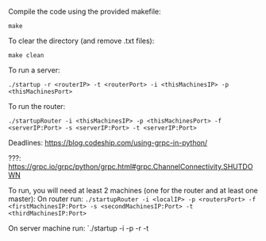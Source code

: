 
Compile the code using the provided makefile:

    make

To clear the directory (and remove .txt files):
   
    make clean

To run a server:

    ./startup -r <routerIP> -t <routerPort> -i <thisMachinesIP> -p <thisMachinesPort>

To run the router:

    ./startupRouter -i <thisMachinesIP> -p <thisMachinesPort> -f <serverIP:Port> -s <serverIP:Port> -t <serverIP:Port>

Deadlines: https://blog.codeship.com/using-grpc-in-python/

???: https://grpc.io/grpc/python/grpc.html#grpc.ChannelConnectivity.SHUTDOWN

To run, you will need at least 2 machines (one for the router and at least one master):
On router run:
`./startupRouter -i <localIP> -p <routersPort> -f <firstMachinesIP:Port> -s <secondMachinesIP:Port> -t <thirdMachinesIP:Port>`

On server machine run:
`./startup -i <localIP> -p <machinesPort> -r <routersIP> -t <routersPort>
